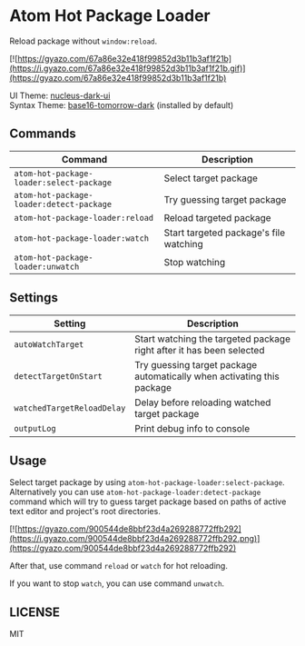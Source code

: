 # Atom Hot Package Loader

Reload package without `window:reload`.

[![https://gyazo.com/67a86e32e418f99852d3b11b3af1f21b](https://i.gyazo.com/67a86e32e418f99852d3b11b3af1f21b.gif)](https://gyazo.com/67a86e32e418f99852d3b11b3af1f21b)


UI Theme: [nucleus-dark-ui](https://atom.io/themes/nucleus-dark-ui)  
Syntax Theme: [base16-tomorrow-dark](https://github.com/atom/base16-tomorrow-dark-theme) (installed by default)

## Commands

Command                                  | Description
-----------------------------------------|---------------------------------------
`atom-hot-package-loader:select-package` | Select target package
`atom-hot-package-loader:detect-package` | Try guessing target package
`atom-hot-package-loader:reload`         | Reload targeted package
`atom-hot-package-loader:watch`          | Start targeted package's file watching
`atom-hot-package-loader:unwatch`        | Stop watching

## Settings

Setting                    | Description
---------------------------|-----------------------------------------------------------------------
`autoWatchTarget`          | Start watching the targeted package right after it has been selected
`detectTargetOnStart`      | Try guessing target package automatically when activating this package
`watchedTargetReloadDelay` | Delay before reloading watched target package
`outputLog`                | Print debug info to console

## Usage

Select target package by using `atom-hot-package-loader:select-package`. Alternatively you can use `atom-hot-package-loader:detect-package` command which will try to guess target package based on paths of active text editor and project's root directories.

[![https://gyazo.com/900544de8bbf23d4a269288772ffb292](https://i.gyazo.com/900544de8bbf23d4a269288772ffb292.png)](https://gyazo.com/900544de8bbf23d4a269288772ffb292)

After that, use command `reload` or `watch` for hot reloading.

If you want to stop `watch`, you can use command `unwatch`.

## LICENSE
MIT
